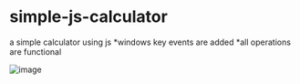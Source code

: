 ﻿# simple-js-calculator

a simple calculator using js
*windows key events are added
*all operations are functional

![image](https://user-images.githubusercontent.com/74503611/130165327-240d8bb5-b398-46ed-ab4c-e96c0e9c301b.png)

